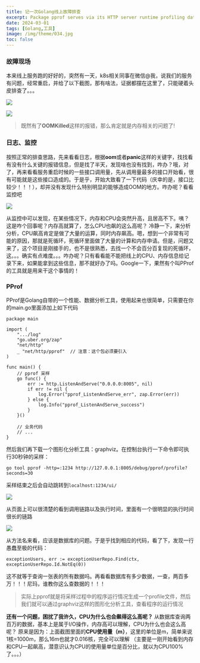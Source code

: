 ```yaml
---
title: 记一次Golang线上故障排查
excerpt: Package pprof serves via its HTTP server runtime profiling data in the format expected by the pprof visualization tool
date: 2024-03-01
tags: [Golang,工具]
image: /img/theme/034.jpg
toc: false
---
```


### 故障现场
本来线上服务跑的好好的，突然有一天，k8s相关同事在微信@我，说我们的服务有问题，经常重启，并给了以下截图，那有啥法，证据都摆在这里了，只能硬着头皮排查了。。。

![](../../../../img/golang/bug/oom_restart.jpg)

![](../../../../img/golang/bug/oom.jpg)

> 既然有了**OOMKilled**这样的报错，那么肯定就是内存相关的问题了!

### 日志、监控
按照正常的排查思路，先来看看日志，根据**oom**或者**panic**这样的关键字，找找看有没有什么关键的报错信息，但是找了半天，发现啥也没有找到，咋办？哦，对了，再来看看服务重启时候的一些接口调用量，先从调用量最多的接口开始看，很有可能就是这些接口造成的。于是乎，开始大致看了一下代码（庆幸的是，接口比较少！！！），却并没有发现什么特别明显的能够造成OOM的地方。咋办呢？看看监控吧

![](../../../../img/golang/bug/oom_monitor.jpg)

从监控中可以发现，在某些情况下，内存和CPU会突然升高，且居高不下。咦？这是咋个回事呢？内存高就算了，怎么CPU也飙的这么高呢？
冷静一下，来分析分析，CPU飙高肯定是做了大量的运算，同时内存飙高。嗯，想到一个非常有可能的原因，那就是死循环，死循环里面做了大量的计算和内存申请。但是，问题又来了，这个项目是刚接手的，也不是很熟悉，去找一个不会百分百复现的死循环，这。。。确实有点难度。。。咋办呢？只有看看能不能把线上的CPU、内存信息给记录下来，如果能拿到这些信息，那不就好办了吗。Google一下，果然有个叫PProf的工具就是用来干这个事情的！

### PProf
PProf是Golang自带的一个性能、数据分析工具，使用起来也很简单，只需要在你的main.go里面添加上如下代码

```golang
package main

import (
	".../log"
	"go.uber.org/zap"
	"net/http"
	_ "net/http/pprof"  // 注意：这个包必须要引入
)

func main() {
	// pprof 采样
	go func() {
		err := http.ListenAndServe("0.0.0.0:8005", nil)
		if err != nil {
			log.Error("pprof_ListenAndServe_err", zap.Error(err))
		} else {
			log.Info("pprof_ListenAndServe_success")
		}
	}()

	// 业务代码
    // ...
}
```

然后我们再下载一个图形化分析工具：graphviz。在控制台执行一下命令即可执行30秒钟的采样：

```go tool pprof -http=:1234 http://127.0.0.1:8005/debug/pprof/profile?seconds=30```

采样结束之后会自动跳转到```localhost:1234/ui/```

![](../../../../img/golang/bug/oom_ui.jpg)

从页面上可以很清楚的看到调用链路以及执行时间，里面有一个很明显的执行时间很长的链路

![](../../../../img/golang/bug/oom_ui_detail.jpg)

从方法名来看，应该是数据库的问题。于是乎找到相应的代码，看了下，发现一行愚蠢至极的代码：

```golang
exceptionUsers, err := exceptionUserRepo.Find(ctx, exceptionUserRepo.Id.NotEq(0))
```

这不就等于查询一张表的所有数据吗。再看看数据库有多少数据，一查，两百多万！！！尼玛，谁教你这么查数据的！！！

> 实际上pprof就是将采样过程中的程序运行情况生成一个profile文件，然后我们就可以通过graphviz这样的图形化分析工具，查看程序的运行情况

**还有一个问题，困扰了我许久，CPU为什么也会飙得这么高呢？**
从数据库查询两百万的数据，基本上是属于I/O操作，内存高可以理解，CPU为什么也会这么高呢？
原来是因为：上面截图里面的**CPU使用量（m）**，这里的单位是m，简单来说1核=1000m，那么16m也就才0.016核，完全可以理解
（主要是一刚开始看到内存和CPU一起飙高，潜意识认为CPU的使用量单位是百分比，就以为CPU100%了。。。）